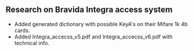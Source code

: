 ## Research on Bravida Integra access system
* Added generated dictionary with possible KeyA's on their Mifare 1k 4b cards.
* Added Integra_accecss_v5.pdf and Integra_accecss_v6.pdf with technical info.

